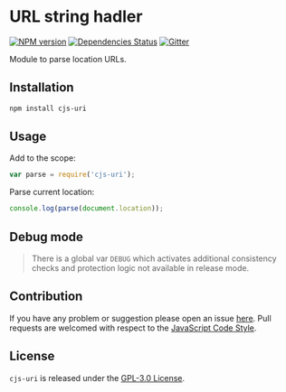 URL string hadler
=================

[![NPM version](https://img.shields.io/npm/v/cjs-uri.svg?style=flat-square)](https://www.npmjs.com/package/cjs-uri)
[![Dependencies Status](https://img.shields.io/david/cjssdk/uri.svg?style=flat-square)](https://david-dm.org/cjssdk/uri)
[![Gitter](https://img.shields.io/badge/gitter-join%20chat-blue.svg?style=flat-square)](https://gitter.im/DarkPark/cjssdk)


Module to parse location URLs.


## Installation ##

```bash
npm install cjs-uri
```


## Usage ##

Add to the scope:

```js
var parse = require('cjs-uri');
```

Parse current location:

```js
console.log(parse(document.location));
```


## Debug mode ##

> There is a global var `DEBUG` which activates additional consistency checks and protection logic not available in release mode.


## Contribution ##

If you have any problem or suggestion please open an issue [here](https://github.com/cjssdk/uri/issues).
Pull requests are welcomed with respect to the [JavaScript Code Style](https://github.com/DarkPark/jscs).


## License ##

`cjs-uri` is released under the [GPL-3.0 License](http://opensource.org/licenses/GPL-3.0).
